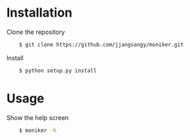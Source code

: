 # Installation

Clone the repository
```bash
    $ git clone https://github.com/jjangsangy/moniker.git
```

Install
```bash
	$ python setup.py install
```

# Usage

Show the help screen
```bash
	$ moniker -h
```
